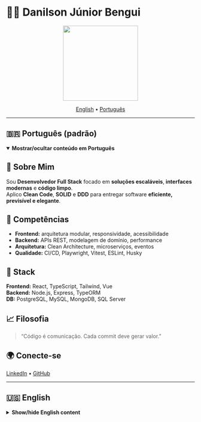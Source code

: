 # 👨‍💻 Danilson Júnior Bengui

<p align="center">
  <img src="https://media.giphy.com/media/3oEjI6SIIHBdRxXI40/giphy.gif" width="200" />
</p>

<p align="center">
  <a href="#english">English</a> • <a href="#português">Português</a>
</p>

---

## <a id="português"></a>🇧🇷 Português (padrão)

<details open>
  <summary><strong>Mostrar/ocultar conteúdo em Português</strong></summary>

## 💼 Sobre Mim
Sou **Desenvolvedor Full Stack** focado em **soluções escaláveis**, **interfaces modernas** e **código limpo**.  
Aplico **Clean Code**, **SOLID** e **DDD** para entregar software **eficiente, previsível e elegante**.

## 🧠 Competências
- **Frontend:** arquitetura modular, responsividade, acessibilidade  
- **Backend:** APIs REST, modelagem de domínio, performance  
- **Arquitetura:** Clean Architecture, microserviços, eventos  
- **Qualidade:** CI/CD, Playwright, Vitest, ESLint, Husky

## 🧩 Stack
**Frontend:** React, TypeScript, Tailwind, Vue  
**Backend:** Node.js, Express, TypeORM  
**DB:** PostgreSQL, MySQL, MongoDB, SQL Server

## 📈 Filosofia
> “Código é comunicação. Cada commit deve gerar valor.”

## 🌍 Conecte-se
[LinkedIn](https://www.linkedin.com/in/danilsonjuniorbengui/) • [GitHub](https://github.com/Danils0n23)

</details>

---

## <a id="english"></a>🇺🇸 English

<details>
  <summary><strong>Show/hide English content</strong></summary>

## 💼 About Me
I’m a **Full Stack Developer** focused on **scalable, reliable, and maintainable software**.  
I apply **Clean Code**, **SOLID**, and **DDD** to deliver **predictable, efficient, and elegant** systems.

## 🧠 Core Competencies
- **Frontend:** modular architecture, responsive UI, accessibility  
- **Backend:** REST APIs, domain modeling, performance  
- **Architecture:** Clean Architecture, microservices, event-driven  
- **Quality:** CI/CD, Playwright, Vitest, ESLint, Husky

## 🧩 Tech Stack
**Frontend:** React, TypeScript, Tailwind, Vue  
**Backend:** Node.js, Express, TypeORM  
**DB:** PostgreSQL, MySQL, MongoDB, SQL Server

## 📈 Professional Philosophy
> “Code is communication. Every commit should add value.”

## 🌍 Connect
[LinkedIn](https://www.linkedin.com/in/danilsonjuniorbengui/) • [GitHub](https://github.com/Danils0n23)

</details>
